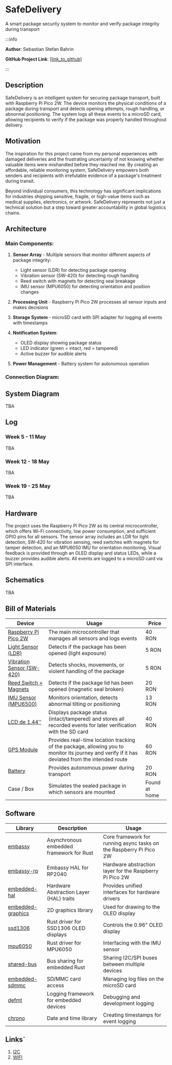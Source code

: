 # **SafeDelivery**

A smart package security system to monitor and verify package integrity during transport

:::info

**Author**: Sebastian Stefan Bahrin  

**GitHub Project Link**: [\[link_to_github\]](https://github.com/UPB-PMRust-Students/proiect-SebiBahrin)

:::

## **Description**

SafeDelivery is an intelligent system for securing package transport, built with Raspberry Pi Pico 2W. The device monitors the physical conditions of a package during transport and detects opening attempts, rough handling, or abnormal positioning. The system logs all these events to a microSD card, allowing recipients to verify if the package was properly handled throughout delivery.

## **Motivation**

The inspiration for this project came from my personal experiences with damaged deliveries and the frustrating uncertainty of not knowing whether valuable items were mishandled before they reached me. By creating an affordable, reliable monitoring system, SafeDelivery empowers both senders and recipients with irrefutable evidence of a package's treatment during transit.

Beyond individual consumers, this technology has significant implications for industries shipping sensitive, fragile, or high-value items such as medical supplies, electronics, or artwork. SafeDelivery represents not just a technical solution but a step toward greater accountability in global logistics chains.

## **Architecture**

### Main Components:

1. **Sensor Array** - Multiple sensors that monitor different aspects of package integrity:
   - Light sensor (LDR) for detecting package opening
   - Vibration sensor (SW-420) for detecting rough handling
   - Reed switch with magnets for detecting seal breakage
   - IMU sensor (MPU6050) for detecting orientation and position changes

2. **Processing Unit** - Raspberry Pi Pico 2W processes all sensor inputs and makes decisions

3. **Storage System** - microSD card with SPI adapter for logging all events with timestamps

4. **Notification System**:
   - OLED display showing package status
   - LED indicator (green = intact, red = tampered)
   - Active buzzer for audible alerts

5. **Power Management** - Battery system for autonomous operation

### Connection Diagram:
## System Diagram
TBA

## **Log**

### **Week 5 - 11 May**
TBA

### **Week 12 - 18 May**
TBA

### **Week 19 - 25 May**
TBA

## **Hardware**

The project uses the Raspberry Pi Pico 2W as its central microcontroller, which offers Wi-Fi connectivity, low power consumption, and sufficient GPIO pins for all sensors. The sensor array includes an LDR for light detection, SW-420 for vibration sensing, reed switches with magnets for tamper detection, and an MPU6050 IMU for orientation monitoring. Visual feedback is provided through an OLED display and status LEDs, while a buzzer provides audible alerts. All events are logged to a microSD card via SPI interface.

## **Schematics**
TBA

## **Bill of Materials**

| **Device** | **Usage** | **Price** |
|------------|-----------|-----------|
| [Raspberry Pi Pico 2W](https://www.optimusdigital.ro/ro/placi-raspberry-pi/13327-raspberry-pi-pico-2-w.html?search_query=raspberry+pi+pico&results=26) | The main microcontroller that manages all sensors and logs events | 40 RON |
| [Light Sensor (LDR)](https://www.bitmi.ro/electronica/modul-senzor-cu-fotorezistor-ldr-compatibil-arduino-10394.html) | Detects if the package has been opened (light exposure) | 5 RON |
| [Vibration Sensor (SW-420)](https://www.bitmi.ro/electronica/senzor-vibratie-sw-420-11516.html) | Detects shocks, movements, or violent handling of the package | 5 RON |
| [Reed Switch + Magnets](https://www.bitmi.ro/senzor-magnetic-digital-reed-magnetron-10460.html?gad_campaignid=22504586579) | Detects if the package lid has been opened (magnetic seal broken) | 20 RON |
| [IMU Sensor (MPU6500)](https://www.bitmi.ro/module-electronice/modul-accelerometru-giroscop-pe-6-axe-i2c-mpu-6500-gy-6500-11213.html) | Monitors orientation, detects abnormal tilting or positioning | 13 RON |
|  [LCD de 1.44''](https://www.optimusdigital.ro/ro/optoelectronice-lcd-uri/2167-lcd-de-144-pentru-stc-stm32-i-arduino.html?gad_campaignid=19615979487) | Displays package status (intact/tampered) and stores all recorded events for later verification with the SD card | 40 RON |
| [GPS Module](https://www.optimusdigital.ro/ro/gps/8239-modul-gps-neo-7m.html?search_query=modul+gps&results=34) | Provides real-time location tracking of the package, allowing you to monitor its journey and verify if it has deviated from the intended route | 60 RON |
| [Battery](https://www.optimusdigital.ro/ro/suporturi-de-baterii/4057-suport-pentru-baterie-de-12v-23a.html?search_query=baterie&results=311)  | Provides autonomous power during transport | 20 RON |
| Case / Box | Simulates the sealed package in which sensors are mounted | Found at home |

## **Software**

| **Library** | **Description** | **Usage** |
|-------------|-----------------|-----------|
| [embassy](https://embassy.dev/) | Asynchronous embedded framework for Rust | Core framework for running async tasks on the Raspberry Pi Pico 2W |
| [embassy-rp](https://embassy.dev/) | Embassy HAL for RP2040 | Hardware abstraction layer for the Raspberry Pi Pico 2W |
| [embedded-hal](https://github.com/rust-embedded/embedded-hal) | Hardware Abstraction Layer (HAL) traits | Provides unified interfaces for hardware drivers |
| [embedded-graphics](https://github.com/embedded-graphics/embedded-graphics) | 2D graphics library | Used for drawing to the OLED display |
| [ssd1306](https://github.com/jamwaffles/ssd1306) | Rust driver for SSD1306 OLED displays | Controls the 0.96" OLED display |
| [mpu6050](https://github.com/juliangaal/mpu6050) | Rust driver for MPU6050 | Interfacing with the IMU sensor |
| [shared-bus](https://github.com/Rahix/shared-bus) | Bus sharing for embedded Rust | Sharing I2C/SPI buses between multiple devices |
| [embedded-sdmmc](https://github.com/rust-embedded-community/embedded-sdmmc-rs) | SD/MMC card access | Managing log files on the microSD card |
| [defmt](https://github.com/knurling-rs/defmt) | Logging framework for embedded devices | Debugging and development logging |
| [chrono](https://github.com/chronotope/chrono) | Date and time library | Creating timestamps for event logging |

## **Links**`

1. [I2C](https://pmrust.pages.upb.ro/docs/acs_cc/lab/06)
2. [WIFI](https://pmrust.pages.upb.ro/docs/acs_cc/lab/07)

